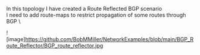 In this topology I have created a Route Reflected BGP scenario \
I need to add route-maps to restrict propagation of some routes through BGP \

![image]https://github.com/BobMMiller/NetworkExamples/blob/main/BGP_Route_Reflector/BGP_route_reflector.jpg